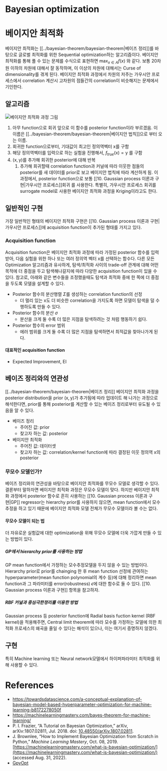 # Bayesian optimization
# 베이지안 최적화
베이지안 최적화는 [[../bayesian-theorem/bayesian-theorem|베이즈 정리]]를 바탕으로 글로벌 최적화를 위한 Sequential optimization하는 알고리즘이다. 베이지안 최적화를 통해 풀 수 있는 문제를 수식으로 표현하면 $\max_{x \in A} f(x)$ 와 같다. 보통 20차원 이하의 차원에 대해서 잘 동작하며, 이 이상의 차원에 대해서는 Curse of dimensionality를 겪게 된다. 베이지안 최적화 과정에서 차원의 저주는 가우시안 프로세스에서 correlation 계산시 고차원의 점들간의 correlation이 비슷해지는 문제에서 기인한다.


## 알고리즘
![베이지안 최적화 과정 그림](https://upload.wikimedia.org/wikipedia/commons/0/02/GpParBayesAnimationSmall.gif)
1. 아무 function으로 회귀
   앞으로 이 함수를 posterior function이라 부르겠음.
   이 이름은 [[../bayesian-theorem/bayesian-theorem|베이지안 법칙]]으로 부터 오는 이름.
2. 회귀한 function으로부터, 기대값이 최고인 정의역벡터 $\mathrm{x}$를 구함
3. 해당 정의역벡터를 입력으로 하는 실험을 진행해서, $f_{true}(\mathrm{x}) = \mathrm{y}$ 를 구함
4. $\mathrm{(x, y)}$를 추가해 회귀한 posterior에 대해 반복
	1. 추가해 회귀할때 correlation function과 커널에 따라 이웃한 점들의 posterior를 새 데이터를 prior로 보고 베이지안 법칙에 따라 계산하게 됨.
이 과정에서, posterior function으로 보통 [[10. Gaussian process 이론과 구현|가우시안 프로세스]]회귀 를 사용한다. 특별히, 가우시안 프로세스 회귀를 surrogate model로 사용한 베이지안 최적화 과정을 Kriging이라고도 한다.


## 일반적인 구현
가장 일반적인 형태의 베이지안 최적화 구현은 [[10. Gaussian process 이론과 구현|가우시안 프로세스]]에 acquisition function이 추가된 형태를 가지고 있다. 


### Acquisition function
Acquisition function은 베이지안 최적화 과정에 따라 가정된 posterior 함수를 입력받아, 다음 실험을 위한 하나 또는 여러 정의역 벡터 $\mathrm{x}$를 선택하는 함수다. 다른 모든 Optimization 알고리즘과 유사하게, 탐색/최적화 사이의 trade-off 관계에 대해 어떤 목적에 더 중점을 두고 탐색해나갈지에 따라 다양한 acquisition function이 있을 수 있다.
참고로, 아래와 같은 변수들을 조정했을때도 탐색과 최적화 중에 한 쪽에 더 중점을 두도록 모델을 설계할 수 있다.
- Posterior 함수의 분산행렬 $\Sigma$를 생성하는 correlation function의 선정
	- 더 멀리 있는 $\mathrm{x}$도 더 비슷한 correlation을 가지도록 하면 모델이 탐색을 덜 수행하도록 만들 수 있다.
- Posterior 함수의 분산 $\sigma$
	- 분산을 크게 둘 수록 더 많은 지점을 탐색하려는 것 처럼 행동하기 쉽다.
- Posterior 함수의 error 범위
	- 에러 범위를 크게 둘 수록 더 많은 지점을 탐색하면서 최적값을 찾아나가게 된다.

#### 대표적인 acquisition function
- Expected Improvement, EI


## 베이즈 정리와의 연관성
[[../bayesian-theorem/bayesian-theorem|베이즈 정리]]
베이지안 최적화 과정을 posterior distribution을 prior $\mathrm{(x,y)}$가 추가됨에 따라 업데이트 해 나가는 과정으로 해석한다면, prior를 통해 posterior를 계산할 수 있는 베이즈 정리로부터 유도될 수 있음을 알 수 있다.
- 베이즈 정리
	- 주어진 값: prior
	- 찾고자 하는 값: posterior
- 베이지안 최적화
	- 주어진 값: 데이터셋
	- 찾고자 하는 값: correlation/kernel function에 따라 결정된 이웃 정의역 $\mathrm{x}$의 posterior


### 무모수 모델인가?
베이즈 정리와의 연관성을 바탕으로 베이지안 최적화를 무모수 모델로 생각할 수 있다. 결론부터 말하자면 베이지안 최적화 과정은 무모수 모델이 맞다. 하지만 베이지안 최적화 과정에서 posterior 함수로 흔히 사용하는 [[10. Gaussian process 이론과 구현|GP]] regressor는 hierarchy prior를 사용하지 않으면, mean function에서 모수추정을 하고 있기 때문에 베이지안 최적화 모델 전체가 무모수 모델이라 볼 수는 없다.


#### 무모수 모델이 되는 법
더 자유로운 실험값에 대한 optimization을 위해 무모수 모델에 더욱 가깝게 만들 수 있는 방법이 있다.


##### GP에서 hierarchy prior를 사용하는 방법
GP mean function에서 가정하는 모수추정모델을 두지 않을 수 있는 방법이다. Hierarchy prior로 prior를 chainging 한 후 mean function 선정에 관여하는 hyperparameter(mean function polynomial의 계수 등)에 대해 정리하면 mean function과 그 파라미터를 error(robustness) $\epsilon$에 대한 함수로 둘 수 있다. [[10. Gaussian process 이론과 구현]] 항목을 참고하자.


##### RBF 커널과 중심극한정리를 이용한 방법
Gaussian process 등 posterior function에 Radial basis fuction kernel (RBF kernel)을 적용해주면, Central limit theorem에 따라 모수를 가정하는 모델에 의한 최적화 프로세스의 왜곡을 줄일 수 있다는 해석이 있으나, 이는 여기서 증명하지 않겠다.


## 구현
특히 Machine learning 또는 Neural network모델에서 하이퍼파라미터 최적화를 위해 사용할 수 있다.



# References
- https://towardsdatascience.com/a-conceptual-explanation-of-bayesian-model-based-hyperparameter-optimization-for-machine-learning-b8172278050f
- https://machinelearningmastery.com/bayes-theorem-for-machine-learning/
- P. I. Frazier, “A Tutorial on Bayesian Optimization,” arXiv, arXiv:1807.02811, Jul. 2018. doi: [10.48550/arXiv.1807.02811](https://doi.org/10.48550/arXiv.1807.02811).
- J. Brownlee, “How to Implement Bayesian Optimization from Scratch in Python,” _Machine Learning Mastery_, Oct. 08, 2019. [https://machinelearningmastery.com/what-is-bayesian-optimization/](https://machinelearningmastery.com/what-is-bayesian-optimization/) (accessed Aug. 31, 2022).
- [GpyOpt](https://sheffieldml.github.io/GPyOpt/)